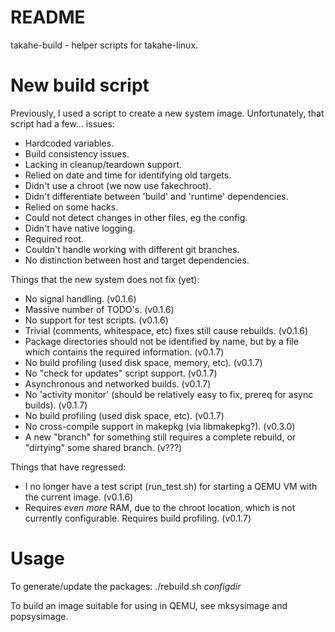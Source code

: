 # README #

takahe-build - helper scripts for takahe-linux.

# New build script #

Previously, I used a script to create a new system image.
Unfortunately, that script had a few... issues:

- Hardcoded variables.
- Build consistency issues.
- Lacking in cleanup/teardown support.
- Relied on date and time for identifying old targets.
- Didn't use a chroot (we now use fakechroot).
- Didn't differentiate between 'build' and 'runtime' dependencies.
- Relied on some hacks.
- Could not detect changes in other files, eg the config.
- Didn't have native logging.
- Required root.
- Couldn't handle working with different git branches.
- No distinction between host and target dependencies.

Things that the new system does not fix (yet):

- No signal handling. (v0.1.6)
- Massive number of TODO's. (v0.1.6)
- No support for test scripts. (v0.1.6)
- Trivial (comments, whitespace, etc) fixes still cause rebuilds. (v0.1.6)
- Package directories should not be identified by name, but by a file which
  contains the required information. (v0.1.7)
- No build profiling (used disk space, memory, etc). (v0.1.7)
- No "check for updates" script support. (v0.1.7)
- Asynchronous and networked builds. (v0.1.7)
- No 'activity monitor' (should be relatively easy to fix, prereq for async
  builds). (v0.1.7)
- No build profiling (used disk space, etc). (v0.1.7)
- No cross-compile support in makepkg (via libmakepkg?). (v0.3.0)
- A new "branch" for something still requires a complete rebuild, or "dirtying"
  some shared branch. (v???)

Things that have regressed:

- I no longer have a test script (run\_test.sh) for starting a QEMU VM with the
  current image. (v0.1.6)
- Requires *even more* RAM, due to the chroot location, which is not currently
  configurable. Requires build profiling. (v0.1.7)

# Usage #

To generate/update the packages:
 ./rebuild.sh _configdir_

To build an image suitable for using in QEMU, see mksysimage and popsysimage.

